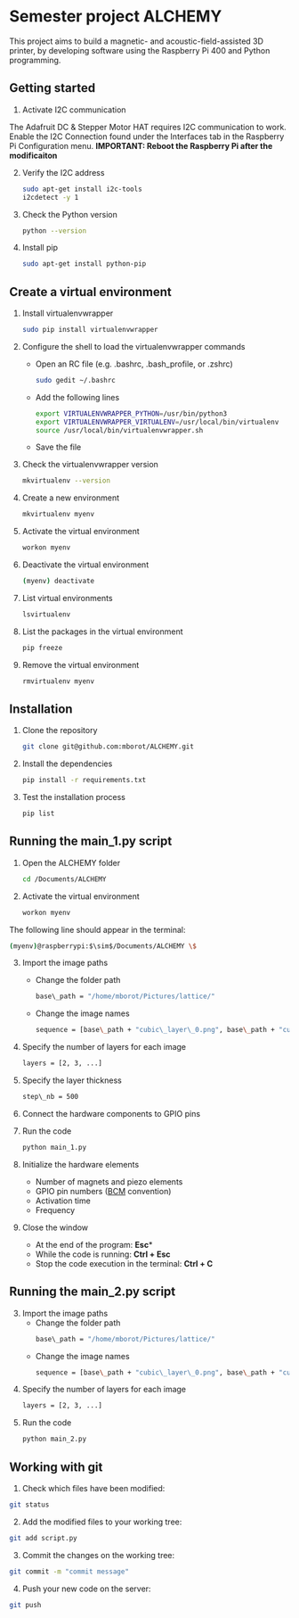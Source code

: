 # Semester project ALCHEMY
This project aims to build a magnetic- and acoustic-field-assisted 3D printer, by developing software using the Raspberry Pi 400 and Python programming.

## Getting started
1) Activate I2C communication

The Adafruit DC & Stepper Motor HAT requires I2C communication to work. Enable the I2C Connection found under the Interfaces tab in the     Raspberry Pi Configuration menu. **IMPORTANT: Reboot the Raspberry Pi after the modificaiton**

2) Verify the I2C address
   ```bash
   sudo apt-get install i2c-tools
   i2cdetect -y 1
   ```
3) Check the Python version
   ```bash
   python --version
   ```
4) Install pip
   ```bash
   sudo apt-get install python-pip
   ```
   
## Create a virtual environment
1) Install virtualenvwrapper
   ```bash
   sudo pip install virtualenvwrapper
   ```
2) Configure the shell to load the virtualenvwrapper commands
   - Open an RC file (e.g. .bashrc, .bash\_profile, or .zshrc)
     ```bash
     sudo gedit ~/.bashrc
     ```
   - Add the following lines
     ```bash
     export VIRTUALENVWRAPPER_PYTHON=/usr/bin/python3
     export VIRTUALENVWRAPPER_VIRTUALENV=/usr/local/bin/virtualenv
     source /usr/local/bin/virtualenvwrapper.sh
     ```
   - Save the file
     
3) Check the virtualenvwrapper version
   ```bash
   mkvirtualenv --version
   ```
4) Create a new environment
   ```bash
   mkvirtualenv myenv
   ```
5) Activate the virtual environment
   ```bash
   workon myenv
   ```
6) Deactivate the virtual environment
   ```bash
   (myenv) deactivate
   ```
7) List virtual environments
   ```bash
   lsvirtualenv
   ```
8) List the packages in the virtual environment
   ```bash
   pip freeze
   ```
9) Remove the virtual environment
   ```bash
   rmvirtualenv myenv
   ```

## Installation
1) Clone the repository
   ```bash
   git clone git@github.com:mborot/ALCHEMY.git
   ```
2) Install the dependencies
   ```bash
   pip install -r requirements.txt
   ```
3) Test the installation process
   ```bash
   pip list
   ```

## Running the main_1.py script
1) Open the ALCHEMY folder
   ```bash
   cd /Documents/ALCHEMY
   ```
2) Activate the virtual environment
   ```bash
   workon myenv
   ```
The following line should appear in the terminal:
```bash
(myenv)@raspberrypi:$\sim$/Documents/ALCHEMY \$
```
3) Import the image paths
   - Change the folder path
     ```bash
     base\_path = "/home/mborot/Pictures/lattice/"
     ```
   - Change the image names 
     ```bash
     sequence = [base\_path + "cubic\_layer\_0.png", base\_path + "cubic\_layer\_1.png", ...]
     ```
4) Specify the number of layers for each image
   ```bash
   layers = [2, 3, ...]
   ```
5) Specify the layer thickness
   ```bash
   step\_nb = 500
   ```
6) Connect the hardware components to GPIO pins
   
7) Run the code
   ```bash
   python main_1.py
   ```
8) Initialize the hardware elements
   - Number of magnets and piezo elements
   - GPIO pin numbers ([BCM](https://pinout.xyz/) convention)
   - Activation time
   - Frequency
     
9) Close the window
   - At the end of the program: **Esc***
   - While the code is running: **Ctrl + Esc**
   - Stop the code execution in the terminal: **Ctrl + C**


## Running the main_2.py script
3) Import the image paths
   - Change the folder path
     ```bash
     base\_path = "/home/mborot/Pictures/lattice/"
     ```
   - Change the image names 
     ```bash
     sequence = [base\_path + "cubic\_layer\_0.png", base\_path + "cubic\_layer\_1.png", ...]
     ```
4) Specify the number of layers for each image
   ```bash
   layers = [2, 3, ...]
   ```   
7) Run the code
   ```bash
   python main_2.py
   ```
   


## Working with git
1) Check which files have been modified:
```bash
git status
```
2) Add the modified files to your working tree:
```bash
git add script.py
```
3) Commit the changes on the working tree:
```bash
git commit -m "commit message"
```
4) Push your new code on the server:
```bash
git push
```
